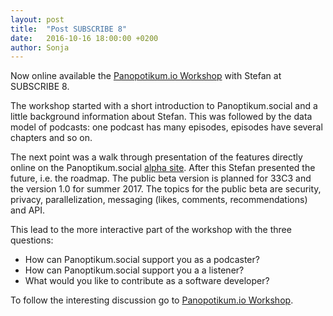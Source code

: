 ```yaml
---
layout: post
title:  "Post SUBSCRIBE 8"
date:   2016-10-16 18:00:00 +0200
author: Sonja
---
```


Now online available the [Panopotikum.io Workshop](https://www.youtube.com/watch?v=VAglItKATug&list=PLIoqMTM7qDWr4jEWJ0WMQAdCFDSuk-ZJo&index=23) with Stefan at SUBSCRIBE 8.

The workshop started with a short introduction to Panoptikum.social and a little background information about Stefan. This was followed by the data model of podcasts: one podcast has many episodes, episodes have several chapters and so on.

The next point was a walk through presentation of the features directly online on the Panoptikum.social [alpha site](https://panoptikum.social). After this Stefan presented the future, i.e. the roadmap. The public beta version is planned for 33C3 and the version 1.0 for summer 2017. The topics for the public beta are security, privacy, parallelization, messaging (likes, comments, recommendations) and API.

This lead to the more interactive part of the workshop with the three questions:

* How can Panoptikum.social support you as a podcaster?
* How can Panoptikum.social support you a a listener?
* What would you like to contribute as a software developer?

To follow the interesting discussion go to [Panopotikum.io Workshop](https://www.youtube.com/watch?v=VAglItKATug&list=PLIoqMTM7qDWr4jEWJ0WMQAdCFDSuk-ZJo&index=23).
